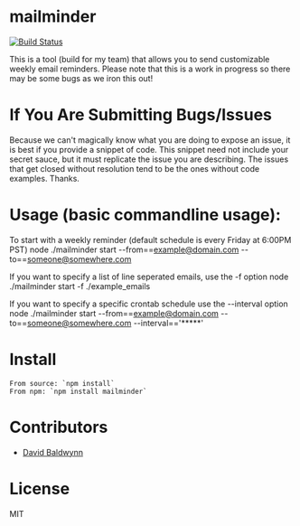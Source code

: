 mailminder
=========

[![Build Status](https://secure.travis-ci.org/ncb000gt/node-cron.png)](http://travis-ci.org/#!/ncb000gt/node-cron)

This is a tool (build for my team) that allows you to send customizable weekly email reminders. Please note that this is a work in progress so there may be some bugs as we iron this out!

If You Are Submitting Bugs/Issues
=============

Because we can't magically know what you are doing to expose an issue, it is best if you provide a snippet of code. This snippet need not include your secret sauce, but it must replicate the issue you are describing. The issues that get closed without resolution tend to be the ones without code examples. Thanks.


Usage (basic commandline usage):
==========

To start with a weekly reminder (default schedule is every Friday at 6:00PM PST)
    node ./mailminder start --from==example@domain.com --to==someone@somewhere.com
    
If you want to specify a list of line seperated emails, use the -f option
    node ./mailminder start -f ./example_emails

If you want to specify a specific crontab schedule use the --interval option
    node ./mailminder start --from==example@domain.com --to==someone@somewhere.com --interval=='*****'
    
    

    
Install
==========

    From source: `npm install`
    From npm: `npm install mailminder`

Contributors
===========

* [David Baldwynn][whitef0x0]

License
==========

MIT


[whitef0x0]:http://github.com/whitef0x0

